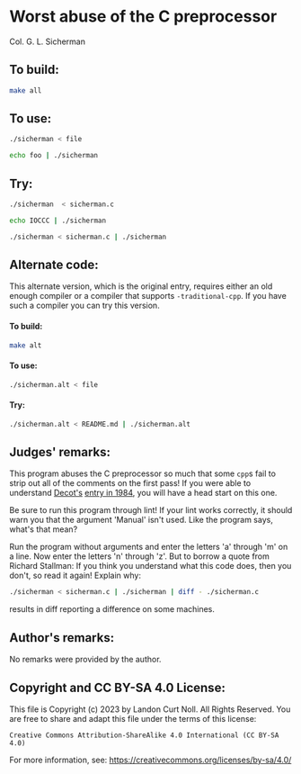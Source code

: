 # Worst abuse of the C preprocessor

Col. G. L. Sicherman

## To build:

```sh
make all
```

## To use:

```sh
./sicherman < file

echo foo | ./sicherman
```

## Try:

```sh
./sicherman  < sicherman.c

echo IOCCC | ./sicherman

./sicherman < sicherman.c | ./sicherman
```

## Alternate code:

This alternate version, which is the original entry, requires either an old
enough compiler or a compiler that supports `-traditional-cpp`. If you have such
a compiler you can try this version.

#### To build:


```sh
make alt
```

#### To use:

```sh
./sicherman.alt < file
```

#### Try:


```sh
./sicherman.alt < README.md | ./sicherman.alt
```

## Judges' remarks:

This program abuses the C preprocessor so much that some `cpp`s fail to strip
out all of the comments on the first pass!  If you were able to understand
[Decot's](/winners.html#Dave_Decot) [entry in 1984](/1984/decot/README.md), you
will have a head start on this one.

Be sure to run this program through lint!  If your lint works
correctly, it should warn you that the argument 'Manual' isn't used.
Like the program says, what's that mean?

Run the program without arguments and enter the letters 'a' through 'm'
on a line.  Now enter the letters 'n' through 'z'.  But to borrow a quote
from Richard Stallman: If you think you understand what this code
does, then you don't, so read it again!  Explain why:

```sh
./sicherman < sicherman.c | ./sicherman | diff - ./sicherman.c
```

results in diff reporting a difference on some machines.


## Author's remarks:

No remarks were provided by the author.

## Copyright and CC BY-SA 4.0 License:

This file is Copyright (c) 2023 by Landon Curt Noll.  All Rights Reserved.
You are free to share and adapt this file under the terms of this license:

    Creative Commons Attribution-ShareAlike 4.0 International (CC BY-SA 4.0)

For more information, see: https://creativecommons.org/licenses/by-sa/4.0/
